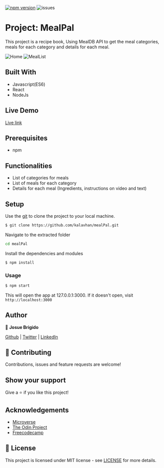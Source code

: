 [![npm version](https://badge.fury.io/js/npm.svg)](https://badge.fury.io/js/npm)
![issues](https://img.shields.io/github/issues/kalavhan/restaurant-page)

# Project: MealPal

This project is a recipe book, Using MealDB API to get the meal categories, meals for each category and details for each meal.

![Home](https://user-images.githubusercontent.com/47485749/87512142-ba553700-c633-11ea-96bc-dc8964e8d33f.png)
![MealList](https://user-images.githubusercontent.com/47485749/87512183-cb9e4380-c633-11ea-8320-df51fd7b7179.png)

## Built With
- Javascript(ES6)
- React
- NodeJs

## Live Demo
[Live link](https://mealpal-kalavhan.herokuapp.com/)

## Prerequisites
- npm

## Functionalities 
- List of categories for meals
- List of meals for each category
- Details for each meal (Ingredients, instructions on video and text)

## Setup

Use the [git](https://git-scm.com/downloads) to clone the project to your local machine.
```sh
$ git clone https://github.com/kalavhan/mealPal.git
```

Navigate to the extracted folder
```sh 
cd mealPal
```

Install the dependencies and modules
```sh
$ npm install
```

### Usage
```sh
$ npm start
```
This will open the app at 127.0.0.1:3000. If it doesn't open, visit ```http://localhost:3000```

## Author

👤 **Josue Brigido**

[Github](https://github.com/kalavhan) | [Twitter](https://twitter.com/kalavhan) | [LinkedIn](https://linkedin.com/in/kalavhan)



## 🤝 Contributing

Contributions, issues and feature requests are welcome!

## Show your support

Give a ⭐️ if you like this project!

## Acknowledgements
- [Microverse](https://www.microverse.org/)
- [The Odin Project](https://www.theodinproject.com/)
- [Freecodecamp](http://freecodecamp.org/)

## 📝 License

This project is licensed under MIT license - see [LICENSE](/LICENSE) for more details.

